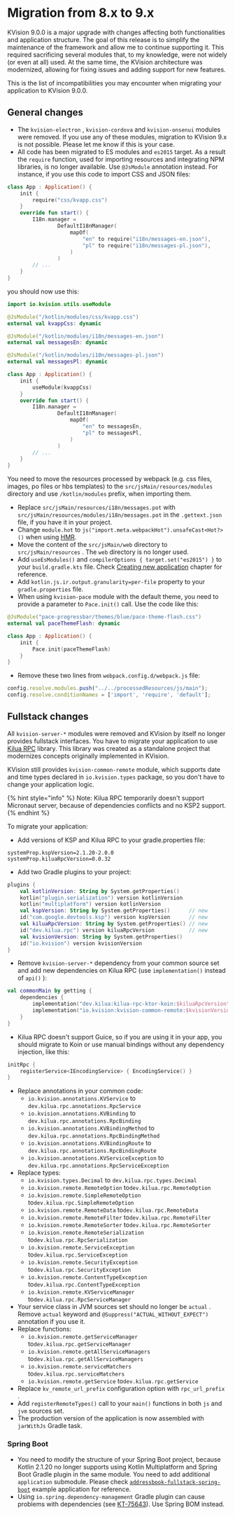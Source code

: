# Migration from 8.x to 9.x

KVision 9.0.0 is a major upgrade with changes affecting both functionalities and application structure. The goal of this release is to simplify the maintenance of the framework and allow me to continue supporting it. This required sacrificing several modules that, to my knowledge, were not widely (or even at all) used. At the same time, the KVision architecture was modernized, allowing for fixing issues and adding support for new features.

This is the list of incompatibilities you may encounter when migrating your application to KVision 9.0.0.

## General changes

* The `kvision-electron` , `kvision-cordova`  and `kvision-onsenui` modules were removed. If you use any of these modules, migration to KVision 9.x is not possible. Please let me know if this is your case.
* All code has been migrated to ES modules and `es2015` target. As a result the `require` function, used for importing resources and integrating NPM libraries, is no longer available. Use `@JsModule` annotation instead. For instance, if you use this code to import CSS and JSON files:

```kotlin
class App : Application() {
    init {
        require("css/kvapp.css")
    }
    override fun start() {
        I18n.manager =
                DefaultI18nManager(
                    mapOf(
                        "en" to require("i18n/messages-en.json"),
                        "pl" to require("i18n/messages-pl.json"),
                    )
                )
        // ...
    }
}
```

you should now use this:

```kotlin
import io.kvision.utils.useModule

@JsModule("/kotlin/modules/css/kvapp.css")
external val kvappCss: dynamic

@JsModule("/kotlin/modules/i18n/messages-en.json")
external val messagesEn: dynamic

@JsModule("/kotlin/modules/i18n/messages-pl.json")
external val messagesPl: dynamic

class App : Application() {
    init {
        useModule(kvappCss)
    }
    override fun start() {
        I18n.manager =
                DefaultI18nManager(
                    mapOf(
                        "en" to messagesEn,
                        "pl" to messagesPl,
                    )
                )
        // ...
    }
}
```

You need to move the resources processed by webpack (e.g. css files, images, po files or hbs templates) to the `src/jsMain/resources/modules` directory and use `/kotlin/modules` prefix, when importing them.

* Replace `src/jsMain/resources/i18n/messages.pot` with `src/jsMain/resources/modules/i18n/messages.pot` in the `.gettext.json` file, if you have it in your project.
* Change `module.hot` to `js("import.meta.webpackHot").unsafeCast<Hot?>()` when using [HMR](../1.-getting-started-1/hot-module-replacement.md).
* Move the content of the `src/jsMain/web` directory to `src/jsMain/resources` . The `web` directory is no longer used.
* Add `useEsModules()` and `compilerOptions { target.set("es2015") }` to your `build.gradle.kts` file. Check [Creating new application](../1.-getting-started-1/creating-a-new-application.md) chapter for reference.
* Add `kotlin.js.ir.output.granularity=per-file` property to your `gradle.properties` file.
* When using `kvision-pace` module with the default theme, you need to provide a parameter to `Pace.init()` call. Use the code like this:

```kotlin
@JsModule("pace-progressbar/themes/blue/pace-theme-flash.css")
external val paceThemeFlash: dynamic

class App : Application() {
    init {
        Pace.init(paceThemeFlash)
    }
}
```

* Remove these two lines from `webpack.config.d/webpack.js` file:

```javascript
config.resolve.modules.push("../../processedResources/js/main");
config.resolve.conditionNames = ['import', 'require', 'default'];
```

## Fullstack changes

All `kvision-server-*` modules were removed and KVision by itself no longer provides fullstack interfaces. You have to migrate your application to use [Kilua RPC](https://github.com/rjaros/kilua-rpc) library. This library was created as a standalone project that modernizes concepts originally implemented in KVision.&#x20;

KVision still provides `kvision-common-remote` module, which supports date and time types declared in `io.kvision.types` package, so you don't have to change your application logic.

{% hint style="info" %}
Note: Kilua RPC temporarily doesn't support Micronaut server, because of dependencies conflicts and no KSP2 support.
{% endhint %}

To migrate your application:

* Add versions of KSP and Kilua RPC to your gradle.properties file:

```properties
systemProp.kspVersion=2.1.20-2.0.0
systemProp.kiluaRpcVersion=0.0.32
```

* Add two Gradle plugins to your project:

```kotlin
plugins {
    val kotlinVersion: String by System.getProperties()
    kotlin("plugin.serialization") version kotlinVersion
    kotlin("multiplatform") version kotlinVersion
    val kspVersion: String by System.getProperties()      // new
    id("com.google.devtools.ksp") version kspVersion      // new
    val kiluaRpcVersion: String by System.getProperties() // new
    id("dev.kilua.rpc") version kiluaRpcVersion           // new
    val kvisionVersion: String by System.getProperties()
    id("io.kvision") version kvisionVersion
}
```

* Remove `kvision-server-*` dependency from your common source set and add new dependencies on Kilua RPC (use `implementation()` instead of `api()` ):

```kotlin
val commonMain by getting {
    dependencies {
        implementation("dev.kilua:kilua-rpc-ktor-koin:$kiluaRpcVersion")
        implementation("io.kvision:kvision-common-remote:$kvisionVersion")
    }
}
```

* Kilua RPC doesn't support Guice, so if you are using it in your app, you should migrate to Koin or use manual bindings without any dependency injection, like this:

```kts
initRpc {
    registerService<IEncodingService> { EncodingService() }
}
```

* Replace annotations in your common code:
  * `io.kvision.annotations.KVService` to `dev.kilua.rpc.annotations.RpcService`
  * `io.kvision.annotations.KVBinding` to `dev.kilua.rpc.annotations.RpcBinding`&#x20;
  * `io.kvision.annotations.KVBindingMethod` to `dev.kilua.rpc.annotations.RpcBindingMethod`&#x20;
  * `io.kvision.annotations.KVBindingRoute` to `dev.kilua.rpc.annotations.RpcBindingRoute`&#x20;
  * `io.kvision.annotations.KVServiceException` to `dev.kilua.rpc.annotations.RpcServiceException`&#x20;
* Replace types:
  * &#x20;`io.kvision.types.Decimal` to `dev.kilua.rpc.types.Decimal`&#x20;
  * `io.kvision.remote.RemoteOption` to`dev.kilua.rpc.RemoteOption`&#x20;
  * `io.kvision.remote.SimpleRemoteOption` to`dev.kilua.rpc.SimpleRemoteOption`&#x20;
  * `io.kvision.remote.RemoteData` to`dev.kilua.rpc.RemoteData`&#x20;
  * `io.kvision.remote.RemoteFilter` to`dev.kilua.rpc.RemoteFilter`&#x20;
  * `io.kvision.remote.RemoteSorter` to`dev.kilua.rpc.RemoteSorter`&#x20;
  * `io.kvision.remote.RemoteSerialization` to`dev.kilua.rpc.RpcSerialization`&#x20;
  * `io.kvision.remote.ServiceException` to`dev.kilua.rpc.ServiceException`&#x20;
  * `io.kvision.remote.SecurityException` to`dev.kilua.rpc.SecurityException`&#x20;
  * `io.kvision.remote.ContentTypeException` to`dev.kilua.rpc.ContentTypeException`&#x20;
  * `io.kvision.remote.KVServiceManager` to`dev.kilua.rpc.RpcServiceManager`&#x20;
* Your service class in JVM sources set should no longer be `actual` . Remove `actual` keyword and `@Suppress("ACTUAL_WITHOUT_EXPECT")` annotation if you use it.
* Replace functions:
  * `io.kvision.remote.getServiceManager` to`dev.kilua.rpc.getServiceManager`&#x20;
  * `io.kvision.remote.getAllServiceManagers` to`dev.kilua.rpc.getAllServiceManagers`&#x20;
  * `io.kvision.remote.serviceMatchers` to`dev.kilua.rpc.serviceMatchers`&#x20;
  * `io.kvision.remote.getService` to`dev.kilua.rpc.getService`&#x20;
* Replace `kv_remote_url_prefix` configuration option with `rpc_url_prefix` .
* Add `registerRemoteTypes()` call to your `main()` functions in both `js` and `jvm` sources set.
* The production version of the application is now assembled with `jarWithJs` Gradle task.

### Spring Boot

* You need to modify the structure of your Spring Boot project, because Kotlin 2.1.20 no longer supports using Kotlin Multiplatform and Spring Boot Gradle plugin in the same module. You need to add additional `application` submodule. Please check [`addressbook-fullstack-spring-boot`](https://github.com/rjaros/kvision-examples/tree/master/addressbook-fullstack-spring-boot) example application for reference.
* Using `io.spring.dependency-management` Gradle plugin can cause problems with dependencies (see [KT-75643](https://youtrack.jetbrains.com/issue/KT-75643)). Use Spring BOM instead.
